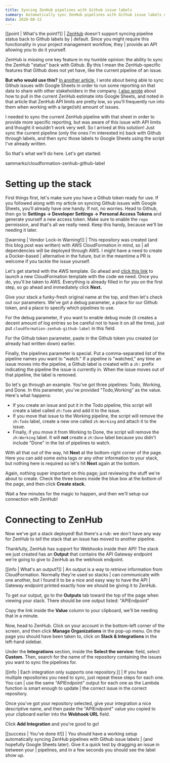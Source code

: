 ```yaml
---
title: Syncing ZenHub pipelines with Github issue labels
summary: Automatically sync ZenHub pipelines with Github issue labels using AWS CloudFormation and Lambda.
date: 2020-08-12
---
```


[[point | What's the point?]]
| [ZenHub](https://zenhub.com) doesn't support syncing pipeline status back to Github labels by
| default. Since you might require this functionality in your project management workflow, they
| provide an API allowing you to do it yourself.

ZenHub is missing one key feature in my humble opinion: the ability to sync the ZenHub "status" back
with Github. By this I mean the ZenHub-specific features that Github does not yet have, like the
current pipeline of an issue.

**But who would use this?** [In another
article,](../automatically-syncing-github-issues-google-sheets/) I wrote about being able to sync
Github issues with Google Sheets in order to run some reporting on that data to share with other
stakeholders in the company. [I also wrote](../adding-zenhub-estimates-to-google-sheets/) about how
to pull in the current ZenHub estimate into Google Sheets, and noted in that article that ZenHub API
limits are pretty low, so you'll frequently run into them when working with a large(ish) amount of
issues.

I needed to sync the current ZenHub pipeline with that sheet in order to provide more specific
reporting, but was aware of this issue with API limits and thought it wouldn't work very well. So I
arrived at this solution! Just sync the current pipeline (only the ones I'm interested in) back with
Github through labels, and then sync those labels to Google Sheets using the script I've already
written.

So that's what we'll do here. Let's get started:

<github>sammarks/cloudformation-zenhub-github-label</github>

# Setting up the stack

First things first, let's make sure you have a Github token ready for use. If you followed along
with my article on syncing Github issues with Google Sheets, you'll already have one handy. If not,
no worries. Head to Github, then go to **Settings → Developer Settings → Personal Access Tokens**
and generate yourself a new access token. Make sure to enable the `repo` permission, and that's all
we really need. Keep this handy, because we'll be needing it later.

[[warning | <icon-warning>Vendor Lock-in Warning!</icon-warning>]]
| This repository was created (and this blog post was written) with AWS CloudFormation in mind, so
| all dependencies will be deployed through AWS. I might have a need to create a Docker-based
| alternative in the future, but in the meantime a PR is welcome if you tackle the issue yourself.

Let's get started with the AWS template. Go ahead and [click this
link](https://console.aws.amazon.com/cloudformation/home?region=us-east-1#/stacks/new?stackName=zenhub-github-label&templateURL=https://sammarks-cf-templates.s3.amazonaws.com/zenhub-github-label/template.yaml)
to launch a new CloudFormation template with the code we need. Once you do, you'll be taken to AWS.
Everything is already filled in for you on the first step, so go ahead and immediately click
**Next.**

Give your stack a funky-fresh original name at the top, and then let's check out our parameters.
We've got a debug parameter, a place for our Github token, and a place to specify which pipelines to
use.

For the debug parameter, if you want to enable debug mode (it creates a decent amount of log entries
so be careful not to have it on all the time), just put `cloudformation-zenhub-github-label` in this
field.

For the Github token parameter, paste in the Github token you created (or already had written down)
earlier.

Finally, the pipelines parameter is special. Put a comma-separated list of the pipeline names you
want to "watch." If a pipeline is "watched," any time an issue moves into the pipeline, a Github
label is created with a `zh:` prefix indicating the pipeline the issue is currently in. When the
issue moves out of that pipeline, the label is removed.

So let's go through an example. You've got three pipelines: Todo, Working, and Done. In this
parameter, you've provided "Todo,Working" as the value. Here's what happens:

- If you create an issue and put it in the Todo pipeline, this script will create a label called
  `zh:Todo` and add it to the issue.
- If you move that issue to the Working pipeline, the script will remove the `zh:Todo` label, create
  a new one called `zh:Working` and attach it to the issue.
- Finally, if you move it from Working to Done, the script will remove the `zh:Working` label. It
  will **not** create a `zh:Done` label because you didn't include "Done" in the list of pipelines
  to watch.

With all that out of the way, hit **Next** at the bottom-right corner of the page. Here you can add
some extra tags or any other information to your stack, but nothing here is required so let's hit
**Next** again at the bottom.

Again, nothing super important on this page; just reviewing the stuff we're about to create. Check
the three boxes inside the blue box at the bottom of the page, and then click **Create stack.**

Wait a few minutes for the magic to happen, and then we'll setup our connection with ZenHub!

# Connecting to ZenHub

Now we've got a stack deployed! But there's a rub: we don't have any way for ZenHub to *tell* the
stack that an issue has moved to another pipeline.

Thankfully, ZenHub has support for Webhooks inside their API! The stack we just created has an
**Output** that contains the API Gateway endpoint we're going to give to ZenHub as the webhook
endpoint.

[[info | <icon-info>What's an output?</icon-info>]]
| An output is a way to *retrieve* information from CloudFormation. Normally they're used so stacks
| can communicate with one another, but I found it to be a nice and easy way to have the API
| Gateway endpoint printed exactly how we should be giving it to ZenHub.

To get our output, go to the **Outputs** tab toward the top of the page when viewing your stack.
There should be one output listed: "APIEndpoint"

Copy the link inside the **Value** column to your clipboard, we'll be needing that in a minute.

Now, head to ZenHub. Click on your account in the bottom-left corner of the screen, and then click
**Manage Organizations** in the pop-up menu. On the page you should have been taken to, click on
**Slack & Integrations** in the left-hand sidebar.

Under the **Integrations** section, inside the **Select the service:** field, select **Custom.**
Then, search for the name of the repository containing the issues you want to sync the pipelines
for.

[[info | <icon-info>Each integration only supports one repository.</icon-info>]]
| If you have multiple repositories you need to sync, just repeat these steps for each one. You can
| use the same "APIEndpoint" output for each one as the Lambda function is smart enough to update
| the correct issue in the correct repository.

Once you've got your repository selected, give your integration a nice descriptive name, and then
paste the "APIEndpoint" value you copied to your clipboard earlier into the **Webhook URL** field.

Click **Add Integration** and you're good to go!

[[success | <icon-success>You've done it!</icon-success>]]
| You should have a working setup automatically syncing ZenHub pipelines with Github issue labels
| (and hopefully Google Sheets later). Give it a quick test by dragging an issue in between your
| pipelines, and in a few seconds you should see the label show up.
